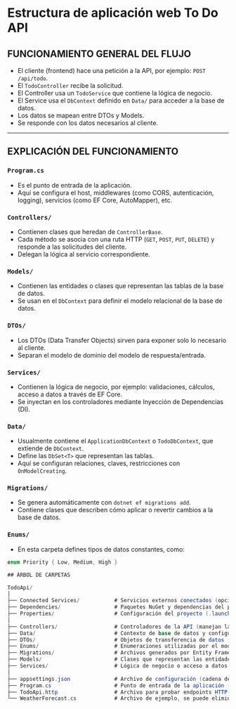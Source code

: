 # Estructura de aplicación web To Do API

## FUNCIONAMIENTO GENERAL DEL FLUJO

- El cliente (frontend) hace una petición a la API, por ejemplo: `POST /api/todo`.
- El `TodoController` recibe la solicitud.
- El Controller usa un `TodoService` que contiene la lógica de negocio.
- El Service usa el `DbContext` definido en `Data/` para acceder a la base de datos.
- Los datos se mapean entre DTOs y Models.
- Se responde con los datos necesarios al cliente.

---

## EXPLICACIÓN DEL FUNCIONAMIENTO

### `Program.cs`
- Es el punto de entrada de la aplicación.
- Aquí se configura el host, middlewares (como CORS, autenticación, logging), servicios (como EF Core, AutoMapper), etc.

### `Controllers/`
- Contienen clases que heredan de `ControllerBase`.
- Cada método se asocia con una ruta HTTP (`GET`, `POST`, `PUT`, `DELETE`) y responde a las solicitudes del cliente.
- Delegan la lógica al servicio correspondiente.

### `Models/`
- Contienen las entidades o clases que representan las tablas de la base de datos.
- Se usan en el `DbContext` para definir el modelo relacional de la base de datos.

### `DTOs/`
- Los DTOs (Data Transfer Objects) sirven para exponer solo lo necesario al cliente.
- Separan el modelo de dominio del modelo de respuesta/entrada.

### `Services/`
- Contienen la lógica de negocio, por ejemplo: validaciones, cálculos, acceso a datos a través de EF Core.
- Se inyectan en los controladores mediante Inyección de Dependencias (DI).

### `Data/`
- Usualmente contiene el `ApplicationDbContext` o `TodoDbContext`, que extiende de `DbContext`.
- Define las `DbSet<T>` que representan las tablas.
- Aquí se configuran relaciones, claves, restricciones con `OnModelCreating`.

### `Migrations/`
- Se genera automáticamente con `dotnet ef migrations add`.
- Contiene clases que describen cómo aplicar o revertir cambios a la base de datos.

### `Enums/`
- En esta carpeta defines tipos de datos constantes, como:

```csharp
enum Priority { Low, Medium, High }

## ÁRBOL DE CARPETAS

TodoApi/
│
├── Connected Services/           # Servicios externos conectados (opcional, poco usado en APIs modernas)
├── Dependencies/                 # Paquetes NuGet y dependencias del proyecto
├── Properties/                   # Configuración del proyecto (.launchSettings.json)
│
├── Controllers/                  # Controladores de la API (manejan las peticiones HTTP)
├── Data/                         # Contexto de base de datos y configuraciones de EF Core
├── DTOs/                         # Objetos de transferencia de datos (DTOs)
├── Enums/                        # Enumeraciones utilizadas por el modelo o lógica de negocio
├── Migrations/                   # Archivos generados por Entity Framework para migraciones
├── Models/                       # Clases que representan las entidades de dominio (entidades de base de datos)
├── Services/                     # Lógica de negocio o acceso a datos encapsulado
│
├── appsettings.json              # Archivo de configuración (cadena de conexión, claves, etc.)
├── Program.cs                    # Punto de entrada de la aplicación (host web)
├── TodoApi.http                  # Archivo para probar endpoints HTTP (VS Code / VS)
└── WeatherForecast.cs            # Archivo de ejemplo, se puede eliminar si no se usa
